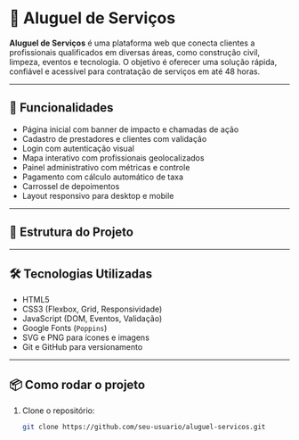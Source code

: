 # 📘 Aluguel de Serviços

**Aluguel de Serviços** é uma plataforma web que conecta clientes a profissionais qualificados em diversas áreas, como construção civil, limpeza, eventos e tecnologia. O objetivo é oferecer uma solução rápida, confiável e acessível para contratação de serviços em até 48 horas.

---

## 🚀 Funcionalidades

- Página inicial com banner de impacto e chamadas de ação
- Cadastro de prestadores e clientes com validação
- Login com autenticação visual
- Mapa interativo com profissionais geolocalizados
- Painel administrativo com métricas e controle
- Pagamento com cálculo automático de taxa
- Carrossel de depoimentos
- Layout responsivo para desktop e mobile

---

## 🧱 Estrutura do Projeto


---

## 🛠️ Tecnologias Utilizadas

- HTML5
- CSS3 (Flexbox, Grid, Responsividade)
- JavaScript (DOM, Eventos, Validação)
- Google Fonts (`Poppins`)
- SVG e PNG para ícones e imagens
- Git e GitHub para versionamento

---

## 📦 Como rodar o projeto

1. Clone o repositório:
   ```bash
   git clone https://github.com/seu-usuario/aluguel-servicos.git
